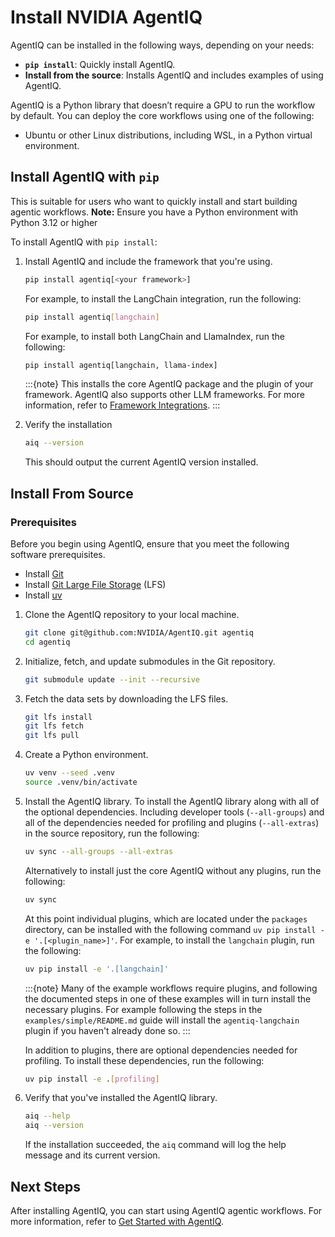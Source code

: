 <!--
SPDX-FileCopyrightText: Copyright (c) 2025, NVIDIA CORPORATION & AFFILIATES. All rights reserved.
SPDX-License-Identifier: Apache-2.0

Licensed under the Apache License, Version 2.0 (the "License");
you may not use this file except in compliance with the License.
You may obtain a copy of the License at

http://www.apache.org/licenses/LICENSE-2.0

Unless required by applicable law or agreed to in writing, software
distributed under the License is distributed on an "AS IS" BASIS,
WITHOUT WARRANTIES OR CONDITIONS OF ANY KIND, either express or implied.
See the License for the specific language governing permissions and
limitations under the License.
-->

# Install NVIDIA AgentIQ
AgentIQ can be installed in the following ways, depending on your needs:
- **`pip install`**: Quickly install AgentIQ.
- **Install from the source**: Installs AgentIQ and includes examples of using AgentIQ.

AgentIQ is a Python library that doesn’t require a GPU to run the workflow by default. You can deploy the core workflows using one of the following:
- Ubuntu or other Linux distributions, including WSL, in a Python virtual environment.

## Install AgentIQ with `pip`
This is suitable for users who want to quickly install and start building agentic workflows.
**Note:** Ensure you have a Python environment with Python 3.12 or higher

To install AgentIQ with `pip install`:

1. Install AgentIQ and include the framework that you're using.

   ```bash
   pip install agentiq[<your framework>]
   ```

   For example, to install the LangChain integration, run the following:
   ```bash
   pip install agentiq[langchain]
   ```
   For example, to install both LangChain and LlamaIndex, run the following:
   ```bash
   pip install agentiq[langchain, llama-index]
   ```
   :::{note}
   This installs the core AgentIQ package and the plugin of your framework. AgentIQ also supports other LLM frameworks. For more information, refer to [Framework Integrations](../concepts/plugins.md#framework-integrations).
   :::

2. Verify the installation

   ```bash
   aiq --version
   ```

   This should output the current AgentIQ version installed.


## Install From Source

### Prerequisites

Before you begin using AgentIQ, ensure that you meet the following software prerequisites.

- Install [Git](https://git-scm.com/)
- Install [Git Large File Storage](https://git-lfs.github.com/) (LFS)
- Install [uv](https://docs.astral.sh/uv/getting-started/installation/)


1. Clone the AgentIQ repository to your local machine.
    ```bash
    git clone git@github.com:NVIDIA/AgentIQ.git agentiq
    cd agentiq
    ```

1. Initialize, fetch, and update submodules in the Git repository.
    ```bash
    git submodule update --init --recursive
    ```

1. Fetch the data sets by downloading the LFS files.
    ```bash
    git lfs install
    git lfs fetch
    git lfs pull
    ```

1. Create a Python environment.
    ```bash
    uv venv --seed .venv
    source .venv/bin/activate
    ```

1. Install the AgentIQ library.
    To install the AgentIQ library along with all of the optional dependencies. Including developer tools (`--all-groups`) and all of the dependencies needed for profiling and plugins (`--all-extras`) in the source repository, run the following:
    ```bash
    uv sync --all-groups --all-extras
    ```

    Alternatively to install just the core AgentIQ without any plugins, run the following:
    ```bash
    uv sync
    ```

    At this point individual plugins, which are located under the `packages` directory, can be installed with the following command `uv pip install -e '.[<plugin_name>]'`.
    For example, to install the `langchain` plugin, run the following:
    ```bash
    uv pip install -e '.[langchain]'
    ```

    :::{note}
    Many of the example workflows require plugins, and following the documented steps in one of these examples will in turn install the necessary plugins. For example following the steps in the `examples/simple/README.md` guide will install the `agentiq-langchain` plugin if you haven't already done so.
    :::

    In addition to plugins, there are optional dependencies needed for profiling. To install these dependencies, run the following:
    ```bash
    uv pip install -e .[profiling]
    ```


2. Verify that you've installed the AgentIQ library.

     ```bash
     aiq --help
     aiq --version
     ```

     If the installation succeeded, the `aiq` command will log the help message and its current version.

## Next Steps
After installing AgentIQ, you can start using AgentIQ agentic workflows. For more information, refer to [Get Started with AgentIQ](get-started.md).
